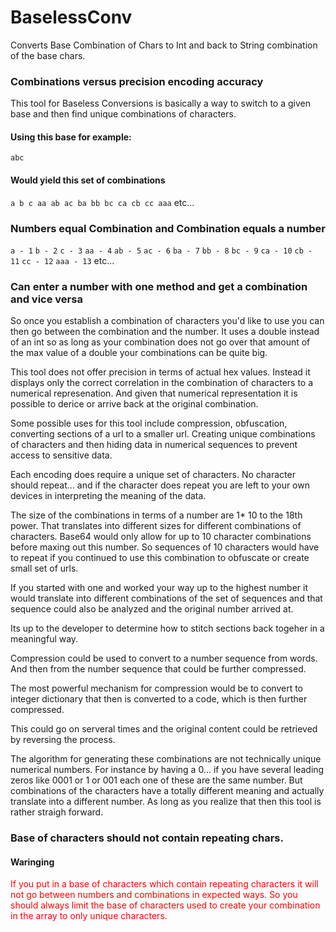 # BaselessConv
Converts Base Combination of Chars to Int and back to String combination of the base chars.

### Combinations versus precision encoding accuracy

This tool for Baseless Conversions is basically a way to switch to a given base and then find unique combinations of characters.  

#### Using this base for example:
`abc`

#### Would yield this set of combinations

`
a
b
c
aa
ab
ac
ba
bb
bc
ca
cb
cc
aaa
`
etc...

### Numbers equal Combination and Combination equals a number

`a - 1`
`b - 2`
`c - 3`
`aa - 4` 
`ab - 5`
`ac - 6`
`ba - 7`
`bb - 8`
`bc - 9`
`ca - 10`
`cb - 11`
`cc - 12`
`aaa - 13`
etc...

### Can enter a number with one method and get a combination and vice versa

So once you establish a combination of characters you'd like to use you can then go between the combination and the number.   It uses a double instead of an int so as long as your combination does not go over that amount of the max value of a double your combinations can be quite big.

This tool does not offer precision in terms of actual hex values.  Instead it displays only the correct correlation in the combination of characters to a numerical represenation.  And given that numerical representation it is possible to derice or arrive back at the original combination.

Some possible uses for this tool include compression, obfuscation, converting sections of a url to a smaller url.  Creating unique combinations of characters and then hiding data in numerical sequences to prevent access to sensitive data.

Each encoding does require a unique set of characters.  No character should repeat... and if the character does repeat you are left to your own devices in interpreting the meaning of the data.

The size of the combinations in terms of a number are 1* 10 to the 18th power.  That translates into different sizes for different combinations of characters.  Base64 would only allow for up to 10 character combinations before maxing out this number.  So sequences of 10 characters would have to repeat if you continued to use this combination to obfuscate or create small set of urls.  

If you started with one and worked your way up to the highest number it would translate into different combinations of the set of sequences and that sequence could also be analyzed and the original number arrived at.

Its up to the developer to determine how to stitch sections back togeher in a meaningful way.

Compression could be used to convert to a number sequence from words.  And then from the number sequence that could be further compressed.

The most powerful mechanism for compression would be to convert to integer dictionary that then is converted to a code, which is then further compressed.

This could go on serveral times and the original content could be retrieved by reversing the process.

The algorithm for generating these combinations are not technically unique numerical numbers.  For instance by having a 0... if you have several leading zeros like 0001  or 1 or 001  each one of these are the same number.  But combinations of the characters have a totally different meaning and actually translate into a different number.  As long as you realize that then this tool is rather straigh forward.

### Base of characters should not contain repeating chars.

#### Waringing

<p style="color: red;">If you put in a base of characters which contain repeating characters it will not go between numbers and combinations in expected ways.   So you should always limit the base of characters used to create your combination in the array to only unique characters.</p>
